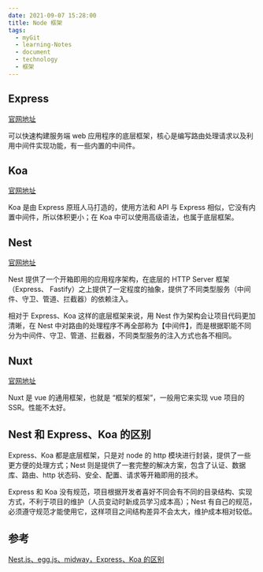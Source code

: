 ```yaml
---
date: 2021-09-07 15:28:00
title: Node 框架
tags:
  - myGit
  - learning-Notes
  - document
  - technology
  - 框架
---
```


## Express

[官网地址](https://www.expressjs.com.cn/)

可以快速构建服务端 web 应用程序的底层框架，核心是编写路由处理请求以及利用中间件实现功能，有一些内置的中间件。

## Koa

[官网地址](https://koa.bootcss.com/)

Koa 是由 Express 原班人马打造的，使用方法和 API 与 Express 相似，它没有内置中间件，所以体积更小；在 Koa 中可以使用高级语法，也属于底层框架。

## Nest

[官网地址](https://docs.nestjs.cn/)

Nest 提供了一个开箱即用的应用程序架构，在底层的 HTTP Server 框架（Express、 Fastify）之上提供了一定程度的抽象，提供了不同类型服务（中间件、守卫、管道、拦截器）的依赖注入。

相对于 Express、Koa 这样的底层框架来说，用 Nest 作为架构会让项目代码更加清晰，在 Nest 中对路由的处理程序不再全部称为【中间件】，而是根据职能不同分为中间件、守卫、管道、拦截器，不同类型服务的注入方式也各不相同。

## Nuxt

[官网地址](https://www.nuxtjs.cn/)

Nuxt 是 vue 的通用框架，也就是 “框架的框架”，一般用它来实现 vue 项目的 SSR。性能不太好。

## Nest 和 Express、Koa 的区别

Express、Koa 都是底层框架，只是对 node 的 http 模块进行封装，提供了一些更方便的处理方式；Nest 则是提供了一套完整的解决方案，包含了认证、数据库、路由、http 状态码、安全、配置、请求等开箱即用的技术。

Express 和 Koa 没有规范，项目根据开发者喜好不同会有不同的目录结构、实现方式，不利于项目的维护（人员变动时新成员学习成本高）；Nest 有自己的规范，必须遵守规范才能使用它，这样项目之间结构差异不会太大，维护成本相对较低。

## 参考

[Nest.js、egg.js、midway，Express、Koa 的区别](https://blog.csdn.net/csdn_haow/article/details/101512411)
